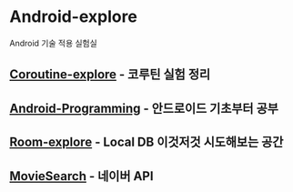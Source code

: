 # Android-explore
Android 기술 적용 실험실

## [Coroutine-explore](https://github.com/ChangXXX/Android-explore/tree/main/Coroutine-explore) - 코루틴 실험 정리

## [Android-Programming](https://github.com/ChangXXX/Android-explore/tree/main/Android-Programming) - 안드로이드 기초부터 공부

## [Room-explore](https://github.com/ChangXXX/Android-explore/tree/main/Room-explore) - Local DB 이것저것 시도해보는 공간

## [MovieSearch](https://github.com/ChangXXX/Android-explore/tree/main/MovieSearch) - 네이버 API 
